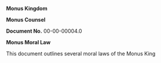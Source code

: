 **Monus Kingdom**

**Monus Counsel**

**Document No.** 00-00-00004.0

**Monus Moral Law**

This document outlines several moral laws of the Monus King
